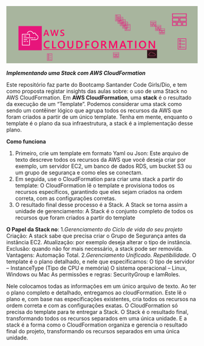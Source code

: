 
![Diagrama do projeto](https://github.com/Jeannette-sqe/AWS-CloudFormation-Stack/blob/main/stack_cformation.png)
 
 ***Implementando uma Stack com AWS CloudFormation***

Este repositório faz parte do Bootcamp Santander Code Girls/Dio, e tem como proposta registar insights das aulas sobre: o uso de uma Stack no AWS CloudFormation.
Em **AWS CloudFormation**, uma **stack** é o resultado da execução de um “Template”. Podemos considerar uma stack como sendo um contêiner lógico que agrupa todos os recursos da AWS que foram criados a partir de um único template. Tenha em mente, enquanto o template é o plano da sua infraestrutura, a stack é a implementação desse plano.

**Como funciona**

1.	Primeiro, crie um template em formato Yaml ou Json:
Este arquivo de texto descreve todos os recursos da AWS que você deseja criar por exemplo, um servidor EC2, um banco de dados RDS, um bucket S3 ou um grupo de segurança e como eles se conectam.
2.	Em seguida, use o CloudFormation para criar uma stack a partir do template: 
O CloudFormation lê o template e provisiona todos os recursos específicos, garantindo que eles sejam criados na ordem correta, com as configurações corretas.
3.	O resultado final desse processo é a Stack. A Stack se torna assim a unidade de gerenciamento:
A Stack é o conjunto completo de todos os recursos que foram criados a partir do template

**O Papel da Stack no**:
1.*Gerenciamento do Ciclo de vida do seu projeto*
  Criação: A stack sabe que precisa criar o Grupo de Segurança antes da instância EC2.
  Atualização: por exemplo deseja alterar o tipo de instância.
  Exclusão: quando não for mais necessário, a stack pode ser removida.
  Vantagens: Automação Total.
2.*Gerenciamento Unificado.
  Repetibilidade*.
  O template é o plano detalhado, e nele que especificamos: 
 	O tipo de servidor – InstanceType (Tipo de CPU e memória)
 	O sistema operacional – Linux, Windows ou Mac
 	As permissões e regras: SecurityGroup e IamRoles.
  
Nele colocamos todas as informações em um único arquivo de texto. Ao ter o plano completo e detalhado, entregamos ao cloudFormation. Este lê o plano e, com base nas especificações existentes, cria todos os recursos na ordem correta e com as configurações exatas.
O CloudFormation só precisa do template para te entregar a Stack.   O Stack é o resultado final, transformando todos os recursos separados em uma única unidade.
E a stack é a forma como o CloudFormation organiza e gerencia o resultado final do projeto, transformando os recursos separados em uma única unidade.

